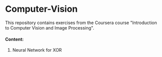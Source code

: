 # Computer-Vision

This repository contains exercises from the Coursera course "Introduction to Computer Vision and Image Processing".

#### Content:
1. Neural Network for XOR
